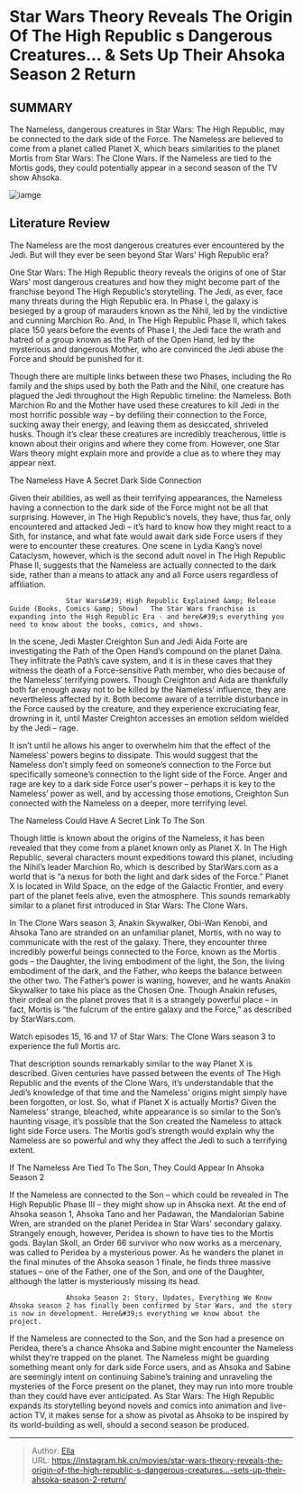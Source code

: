 # Star Wars Theory Reveals The Origin Of The High Republic s Dangerous Creatures... &amp; Sets Up Their Ahsoka Season 2 Return


## SUMMARY 



  The Nameless, dangerous creatures in Star Wars: The High Republic, may be connected to the dark side of the Force.   The Nameless are believed to come from a planet called Planet X, which bears similarities to the planet Mortis from Star Wars: The Clone Wars.   If the Nameless are tied to the Mortis gods, they could potentially appear in a second season of the TV show Ahsoka.  

![iamge](https://static1.srcdn.com/wordpress/wp-content/uploads/2024/01/the-nameless-and-ahsoka-tano.jpg)

## Literature Review

The Nameless are the most dangerous creatures ever encountered by the Jedi. But will they ever be seen beyond Star Wars&#39; High Republic era?




One Star Wars: The High Republic theory reveals the origins of one of Star Wars’ most dangerous creatures and how they might become part of the franchise beyond The High Republic’s storytelling. The Jedi, as ever, face many threats during the High Republic era. In Phase I, the galaxy is besieged by a group of marauders known as the Nihil, led by the vindictive and cunning Marchion Ro. And, in The High Republic Phase II, which takes place 150 years before the events of Phase I, the Jedi face the wrath and hatred of a group known as the Path of the Open Hand, led by the mysterious and dangerous Mother, who are convinced the Jedi abuse the Force and should be punished for it.




Though there are multiple links between these two Phases, including the Ro family and the ships used by both the Path and the Nihil, one creature has plagued the Jedi throughout the High Republic timeline: the Nameless. Both Marchion Ro and the Mother have used these creatures to kill Jedi in the most horrific possible way – by defiling their connection to the Force, sucking away their energy, and leaving them as desiccated, shriveled husks. Though it’s clear these creatures are incredibly treacherous, little is known about their origins and where they come from. However, one Star Wars theory might explain more and provide a clue as to where they may appear next.


 The Nameless Have A Secret Dark Side Connection 
          

Given their abilities, as well as their terrifying appearances, the Nameless having a connection to the dark side of the Force might not be all that surprising. However, in The High Republic’s novels, they have, thus far, only encountered and attacked Jedi – it’s hard to know how they might react to a Sith, for instance, and what fate would await dark side Force users if they were to encounter these creatures. One scene in Lydia Kang’s novel Cataclysm, however, which is the second adult novel in The High Republic Phase II, suggests that the Nameless are actually connected to the dark side, rather than a means to attack any and all Force users regardless of affiliation.




                  Star Wars&#39; High Republic Explained &amp; Release Guide (Books, Comics &amp; Show)   The Star Wars franchise is expanding into the High Republic Era - and here&#39;s everything you need to know about the books, comics, and shows.   

In the scene, Jedi Master Creighton Sun and Jedi Aida Forte are investigating the Path of the Open Hand’s compound on the planet Dalna. They infiltrate the Path’s cave system, and it is in these caves that they witness the death of a Force-sensitive Path member, who dies because of the Nameless’ terrifying powers. Though Creighton and Aida are thankfully both far enough away not to be killed by the Nameless’ influence, they are nevertheless affected by it. Both become aware of a terrible disturbance in the Force caused by the creature, and they experience excruciating fear, drowning in it, until Master Creighton accesses an emotion seldom wielded by the Jedi – rage.

It isn’t until he allows his anger to overwhelm him that the effect of the Nameless’ powers begins to dissipate. This would suggest that the Nameless don’t simply feed on someone’s connection to the Force but specifically someone’s connection to the light side of the Force. Anger and rage are key to a dark side Force user&#39;s power – perhaps it is key to the Nameless’ power as well, and by accessing those emotions, Creighton Sun connected with the Nameless on a deeper, more terrifying level.






 The Nameless Could Have A Secret Link To The Son 
         

Though little is known about the origins of the Nameless, it has been revealed that they come from a planet known only as Planet X. In The High Republic, several characters mount expeditions toward this planet, including the Nihil’s leader Marchion Ro, which is described by StarWars.com as a world that is “a nexus for both the light and dark sides of the Force.” Planet X is located in Wild Space, on the edge of the Galactic Frontier, and every part of the planet feels alive, even the atmosphere. This sounds remarkably similar to a planet first introduced in Star Wars: The Clone Wars.

In The Clone Wars season 3, Anakin Skywalker, Obi-Wan Kenobi, and Ahsoka Tano are stranded on an unfamiliar planet, Mortis, with no way to communicate with the rest of the galaxy. There, they encounter three incredibly powerful beings connected to the Force, known as the Mortis gods – the Daughter, the living embodiment of the light, the Son, the living embodiment of the dark, and the Father, who keeps the balance between the other two. The Father’s power is waning, however, and he wants Anakin Skywalker to take his place as the Chosen One. Though Anakin refuses, their ordeal on the planet proves that it is a strangely powerful place – in fact, Mortis is “the fulcrum of the entire galaxy and the Force,” as described by StarWars.com.






Watch episodes 15, 16 and 17 of Star Wars: The Clone Wars season 3 to experience the full Mortis arc.




That description sounds remarkably similar to the way Planet X is described. Given centuries have passed between the events of The High Republic and the events of the Clone Wars, it’s understandable that the Jedi’s knowledge of that time and the Nameless’ origins might simply have been forgotten, or lost. So, what if Planet X is actually Mortis? Given the Nameless&#39; strange, bleached, white appearance is so similar to the Son’s haunting visage, it’s possible that the Son created the Nameless to attack light side Force users. The Mortis god’s strength would explain why the Nameless are so powerful and why they affect the Jedi to such a terrifying extent.



 If The Nameless Are Tied To The Son, They Could Appear In Ahsoka Season 2 
          




If the Nameless are connected to the Son – which could be revealed in The High Republic Phase III – they might show up in Ahsoka next. At the end of Ahsoka season 1, Ahsoka Tano and her Padawan, the Mandalorian Sabine Wren, are stranded on the planet Peridea in Star Wars’ secondary galaxy. Strangely enough, however, Peridea is shown to have ties to the Mortis gods. Baylan Skoll, an Order 66 survivor who now works as a mercenary, was called to Peridea by a mysterious power. As he wanders the planet in the final minutes of the Ahsoka season 1 finale, he finds three massive statues – one of the Father, one of the Son, and one of the Daughter, although the latter is mysteriously missing its head.

                  Ahsoka Season 2: Story, Updates, Everything We Know   Ahsoka season 2 has finally been confirmed by Star Wars, and the story is now in development. Here&#39;s everything we know about the project.   

If the Nameless are connected to the Son, and the Son had a presence on Peridea, there’s a chance Ahsoka and Sabine might encounter the Nameless whilst they’re trapped on the planet. The Nameless might be guarding something meant only for dark side Force users, and as Ahsoka and Sabine are seemingly intent on continuing Sabine’s training and unraveling the mysteries of the Force present on the planet, they may run into more trouble than they could have ever anticipated. As Star Wars: The High Republic expands its storytelling beyond novels and comics into animation and live-action TV, it makes sense for a show as pivotal as Ahsoka to be inspired by its world-building as well, should a second season be produced.






---

> Author: [Ella](https://instagram.hk.cn/)  
> URL: https://instagram.hk.cn/movies/star-wars-theory-reveals-the-origin-of-the-high-republic-s-dangerous-creatures...-sets-up-their-ahsoka-season-2-return/  

